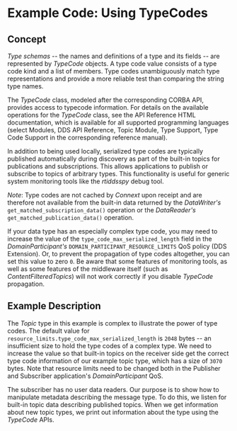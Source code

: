 # Example Code: Using TypeCodes

## Concept

*Type schemas* -- the names and definitions of a type and its fields -- are
represented by *TypeCode* objects. A type code value consists of a type code
kind and a list of members. Type codes unambiguously match type representations
and provide a more reliable test than comparing the string type names.

The *TypeCode* class, modeled after the corresponding CORBA API, provides access
to typecode information. For details on the available operations for the
*TypeCode* class, see the API Reference HTML documentation, which is available
for all supported programming languages (select Modules, DDS API Reference,
Topic Module, Type Support, Type Code Support in the corresponding reference
manual).

In addition to being used locally, serialized type codes are typically published
automatically during discovery as part of the built-in topics for publications
and subscriptions. This allows applications to publish or subscribe to topics of
arbitrary types. This functionality is useful for generic system monitoring
tools like the *rtiddsspy* debug tool.

*Note*: Type codes are not cached by *Connext* upon receipt and are therefore
not available from the built-in data returned by the *DataWriter's*
`get_matched_subscription_data()` operation or the *DataReader's*
`get_matched_publication_data()` operation.

If your data type has an especially complex type code, you may need to increase
the value of the `type_code_max_serialized_length` field in the
*DomainParticipant's* `DOMAIN_PARTICIPANT_RESOURCE_LIMITS` QoS policy
(DDS Extension). Or, to prevent the propagation of type codes altogether, you
can set this value to zero `0`. Be aware that some features of monitoring tools,
as well as some features of the middleware itself
(such as *ContentFilteredTopics*) will not work correctly if you disable
*TypeCode* propagation.

## Example Description

The *Topic* type in this example is complex to illustrate the power of type
codes. The default value for `resource_limits.type_code_max_serialized_length`
is `2048` bytes -- an insufficient size to hold the type codes of a complex
type. We need to increase the value so that built-in topics on the receiver side
get the correct type code information of our example topic type, which has a
size of `3070` bytes. Note that resource limits need to be changed both in the
Publisher and Subscriber application's *DomainParticipant* QoS.

The subscriber has no user data readers. Our purpose is to show how to
manipulate metadata describing the message type. To do this, we listen for
built-in topic data describing published topics. When we get information about
new topic types, we print out information about the type using the *TypeCode*
APIs.
